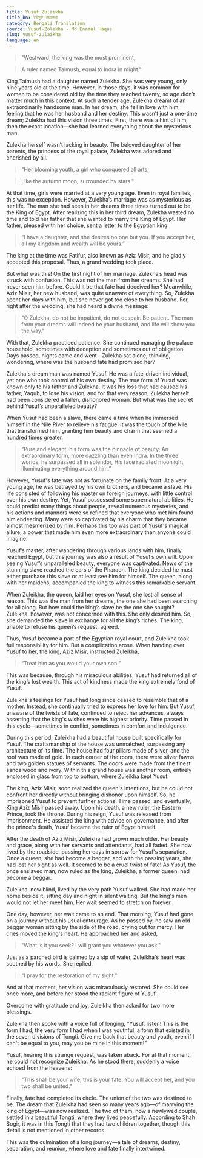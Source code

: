 ```yaml
---
title: Yusuf Zulaikha
title_bn: ইউসুফ জোলেখা
category: Bengali Translation
source: Yusuf-Zolekha - Md Enamul Haque
slug: yusuf-zulaikha
language: en
---
```


> "Westward, the king was the most prominent,

>

> A ruler named Taimush, equal to Indra in might."

>

King Taimush had a daughter named Zulekha. She was very young, only nine years old at the time. However, in those days, it was common for women to be considered old by the time they reached twenty, so age didn’t matter much in this context. At such a tender age, Zulekha dreamt of an extraordinarily handsome man. In her dream, she fell in love with him, feeling that he was her husband and her destiny. This wasn’t just a one-time dream; Zulekha had this vision three times. First, there was a hint of him, then the exact location—she had learned everything about the mysterious man.

Zulekha herself wasn’t lacking in beauty. The beloved daughter of her parents, the princess of the royal palace, Zulekha was adored and cherished by all.

> "Her blooming youth, a girl who conquered all arts,

>

> Like the autumn moon, surrounded by stars."

>

At that time, girls were married at a very young age. Even in royal families, this was no exception. However, Zulekha’s marriage was as mysterious as her life. The man she had seen in her dreams three times turned out to be the King of Egypt. After realizing this in her third dream, Zulekha wasted no time and told her father that she wanted to marry the King of Egypt. Her father, pleased with her choice, sent a letter to the Egyptian king:

> “I have a daughter, and she desires no one but you. If you accept her, all my kingdom and wealth will be yours.”

>

The king at the time was Fatifur, also known as Aziz Misir, and he gladly accepted this proposal. Thus, a grand wedding took place.

But what was this! On the first night of her marriage, Zulekha’s head was struck with confusion. This was not the man from her dreams. She had never seen him before. Could it be that fate had deceived her? Meanwhile, Aziz Misir, her new husband, was quite unaware of everything. So, Zulekha spent her days with him, but she never got too close to her husband. For, right after the wedding, she had heard a divine message:

> "O Zulekha, do not be impatient, do not despair. Be patient. The man from your dreams will indeed be your husband, and life will show you the way."

>

With that, Zulekha practiced patience. She continued managing the palace household, sometimes with deception and sometimes out of obligation. Days passed, nights came and went—Zulekha sat alone, thinking, wondering, where was the husband fate had promised her?

Zulekha's dream man was named Yusuf. He was a fate-driven individual, yet one who took control of his own destiny. The true form of Yusuf was known only to his father and Zulekha. It was his loss that had caused his father, Yaqub, to lose his vision, and for that very reason, Zulekha herself had been considered a fallen, dishonored woman. But what was the secret behind Yusuf’s unparalleled beauty?

When Yusuf had been a slave, there came a time when he immersed himself in the Nile River to relieve his fatigue. It was the touch of the Nile that transformed him, granting him beauty and charm that seemed a hundred times greater.

> “Pure and elegant, his form was the pinnacle of beauty, An extraordinary form, more dazzling than even Indra. In the three worlds, he surpassed all in splendor, His face radiated moonlight, illuminating everything around him.”

>

However, Yusuf's fate was not as fortunate on the family front. At a very young age, he was betrayed by his own brothers, and became a slave. His life consisted of following his master on foreign journeys, with little control over his own destiny. Yet, Yusuf possessed some supernatural abilities. He could predict many things about people, reveal numerous mysteries, and his actions and manners were so refined that everyone who met him found him endearing. Many were so captivated by his charm that they became almost mesmerized by him. Perhaps this too was part of Yusuf's magical allure, a power that made him even more extraordinary than anyone could imagine.

Yusuf’s master, after wandering through various lands with him, finally reached Egypt, but this journey was also a result of Yusuf’s own will. Upon seeing Yusuf’s unparalleled beauty, everyone was captivated. News of the stunning slave reached the ears of the Pharaoh. The king decided he must either purchase this slave or at least see him for himself. The queen, along with her maidens, accompanied the king to witness this remarkable servant.

When Zuleikha, the queen, laid her eyes on Yusuf, she lost all sense of reason. This was the man from her dreams, the one she had been searching for all along. But how could the king’s slave be the one she sought? Zuleikha, however, was not concerned with this. She only desired him. So, she demanded the slave in exchange for all the king’s riches. The king, unable to refuse his queen’s request, agreed.

Thus, Yusuf became a part of the Egyptian royal court, and Zuleikha took full responsibility for him. But a complication arose. When handing over Yusuf to her, the king, Aziz Misir, instructed Zuleikha,

> “Treat him as you would your own son.”

>

This was because, through his miraculous abilities, Yusuf had returned all of the king’s lost wealth. This act of kindness made the king extremely fond of Yusuf.

Zuleikha's feelings for Yusuf had long since ceased to resemble that of a mother. Instead, she continually tried to express her love for him. But Yusuf, unaware of the twists of fate, continued to reject her advances, always asserting that the king's wishes were his highest priority. Time passed in this cycle—sometimes in conflict, sometimes in comfort and indulgence.

During this period, Zuleikha had a beautiful house built specifically for Yusuf. The craftsmanship of the house was unmatched, surpassing any architecture of its time. The house had four pillars made of silver, and the roof was made of gold. In each corner of the room, there were silver fawns and two golden statues of servants. The doors were made from the finest sandalwood and ivory. Within this grand house was another room, entirely enclosed in glass from top to bottom, where Zuleikha kept Yusuf.

The king, Aziz Misir, soon realized the queen's intentions, but he could not confront her directly without bringing dishonor upon himself. So, he imprisoned Yusuf to prevent further actions. Time passed, and eventually, King Aziz Misir passed away. Upon his death, a new ruler, the Eastern Prince, took the throne. During his reign, Yusuf was released from imprisonment. He assisted the king with advice on governance, and after the prince's death, Yusuf became the ruler of Egypt himself.

After the death of Aziz Misir, Zuleikha had grown much older. Her beauty and grace, along with her servants and attendants, had all faded. She now lived by the roadside, passing her days in sorrow for Yusuf's separation. Once a queen, she had become a beggar, and with the passing years, she had lost her sight as well. It seemed to be a cruel twist of fate! As Yusuf, the once enslaved man, now ruled as the king, Zuleikha, a former queen, had become a beggar.

Zuleikha, now blind, lived by the very path Yusuf walked. She had made her home beside it, sitting day and night in silent waiting. But the king's men would not let her meet him. Her wait seemed to stretch on forever.

One day, however, her wait came to an end. That morning, Yusuf had gone on a journey without his usual entourage. As he passed by, he saw an old beggar woman sitting by the side of the road, crying out for mercy. Her cries moved the king's heart. He approached her and asked,

> "What is it you seek? I will grant you whatever you ask."

>

Just as a parched bird is calmed by a sip of water, Zuleikha's heart was soothed by his words. She replied,

> "I pray for the restoration of my sight."

>

And at that moment, her vision was miraculously restored. She could see once more, and before her stood the radiant figure of Yusuf.

Overcome with gratitude and joy, Zuleikha then asked for two more blessings.

Zuleikha then spoke with a voice full of longing, "Yusuf, listen! This is the form I had, the very form I had when I was youthful, a form that existed in the seven divisions of Tongti. Give me back that beauty and youth, even if I can't be equal to you, may you be mine in this moment!"

Yusuf, hearing this strange request, was taken aback. For at that moment, he could not recognize Zuleikha. As he stood there, suddenly a voice echoed from the heavens:

> "This shall be your wife, this is your fate. You will accept her, and you two shall be united."

>

Finally, fate had completed its circle. The union of the two was destined to be. The dream that Zuleikha had seen so many years ago—of marrying the king of Egypt—was now realized. The two of them, now a newlywed couple, settled in a beautiful Tongti, where they lived peacefully. According to Shah Sogir, it was in this Tongti that they had two children together, though this detail is not mentioned in other records.

This was the culmination of a long journey—a tale of dreams, destiny, separation, and reunion, where love and fate finally intertwined.
